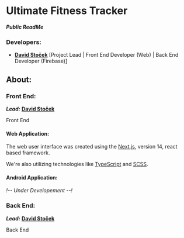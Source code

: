 # Ultimate Fitness Tracker

***Public ReadMe***

### Developers:

- **[David Stoček](https://github.com/STOKYS)** [Project Lead | Front End Developer (Web) | Back End Developer (Firebase)]

## About: 

### Front End:

***Lead:*** **[David Stoček](https://github.com/STOKYS)**

Front End

#### Web Application:

The web user interface was created using the [Next.js](https://nextjs.org/), version 14, react based framework.

We're also utilizing technologies like [TypeScript](https://www.typescriptlang.org/) and [SCSS](https://sass-lang.com/).

#### Android Application:

*!-- Under Developement --!*

### Back End:

***Lead:*** **[David Stoček](https://github.com/STOKYS)**

Back End